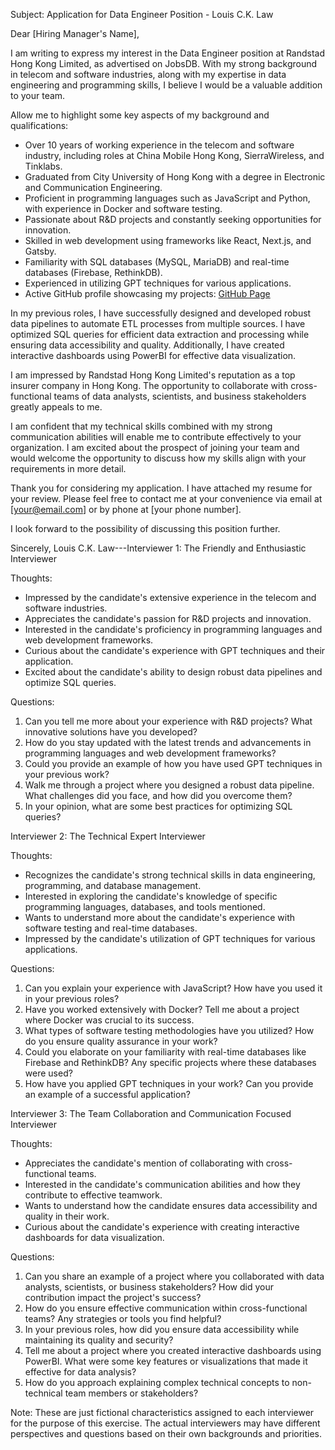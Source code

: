 Subject: Application for Data Engineer Position - Louis C.K. Law

Dear [Hiring Manager's Name],

I am writing to express my interest in the Data Engineer position at Randstad Hong Kong Limited, as advertised on JobsDB. With my strong background in telecom and software industries, along with my expertise in data engineering and programming skills, I believe I would be a valuable addition to your team.

Allow me to highlight some key aspects of my background and qualifications:

- Over 10 years of working experience in the telecom and software industry, including roles at China Mobile Hong Kong, SierraWireless, and Tinklabs.
- Graduated from City University of Hong Kong with a degree in Electronic and Communication Engineering.
- Proficient in programming languages such as JavaScript and Python, with experience in Docker and software testing.
- Passionate about R&D projects and constantly seeking opportunities for innovation.
- Skilled in web development using frameworks like React, Next.js, and Gatsby.
- Familiarity with SQL databases (MySQL, MariaDB) and real-time databases (Firebase, RethinkDB).
- Experienced in utilizing GPT techniques for various applications.
- Active GitHub profile showcasing my projects: [GitHub Page](https://louiscklaw.github.io)

In my previous roles, I have successfully designed and developed robust data pipelines to automate ETL processes from multiple sources. I have optimized SQL queries for efficient data extraction and processing while ensuring data accessibility and quality. Additionally, I have created interactive dashboards using PowerBI for effective data visualization.

I am impressed by Randstad Hong Kong Limited's reputation as a top insurer company in Hong Kong. The opportunity to collaborate with cross-functional teams of data analysts, scientists, and business stakeholders greatly appeals to me.

I am confident that my technical skills combined with my strong communication abilities will enable me to contribute effectively to your organization. I am excited about the prospect of joining your team and would welcome the opportunity to discuss how my skills align with your requirements in more detail.

Thank you for considering my application. I have attached my resume for your review. Please feel free to contact me at your convenience via email at [your@email.com] or by phone at [your phone number].

I look forward to the possibility of discussing this position further.

Sincerely,
Louis C.K. Law---Interviewer 1: The Friendly and Enthusiastic Interviewer

Thoughts:
- Impressed by the candidate's extensive experience in the telecom and software industries.
- Appreciates the candidate's passion for R&D projects and innovation.
- Interested in the candidate's proficiency in programming languages and web development frameworks.
- Curious about the candidate's experience with GPT techniques and their application.
- Excited about the candidate's ability to design robust data pipelines and optimize SQL queries.

Questions:
1. Can you tell me more about your experience with R&D projects? What innovative solutions have you developed?
2. How do you stay updated with the latest trends and advancements in programming languages and web development frameworks?
3. Could you provide an example of how you have used GPT techniques in your previous work?
4. Walk me through a project where you designed a robust data pipeline. What challenges did you face, and how did you overcome them?
5. In your opinion, what are some best practices for optimizing SQL queries?

Interviewer 2: The Technical Expert Interviewer

Thoughts:
- Recognizes the candidate's strong technical skills in data engineering, programming, and database management.
- Interested in exploring the candidate's knowledge of specific programming languages, databases, and tools mentioned.
- Wants to understand more about the candidate's experience with software testing and real-time databases.
- Impressed by the candidate's utilization of GPT techniques for various applications.

Questions:
1. Can you explain your experience with JavaScript? How have you used it in your previous roles?
2. Have you worked extensively with Docker? Tell me about a project where Docker was crucial to its success.
3. What types of software testing methodologies have you utilized? How do you ensure quality assurance in your work?
4. Could you elaborate on your familiarity with real-time databases like Firebase and RethinkDB? Any specific projects where these databases were used?
5. How have you applied GPT techniques in your work? Can you provide an example of a successful application?

Interviewer 3: The Team Collaboration and Communication Focused Interviewer

Thoughts:
- Appreciates the candidate's mention of collaborating with cross-functional teams.
- Interested in the candidate's communication abilities and how they contribute to effective teamwork.
- Wants to understand how the candidate ensures data accessibility and quality in their work.
- Curious about the candidate's experience with creating interactive dashboards for data visualization.

Questions:
1. Can you share an example of a project where you collaborated with data analysts, scientists, or business stakeholders? How did your contribution impact the project's success?
2. How do you ensure effective communication within cross-functional teams? Any strategies or tools you find helpful?
3. In your previous roles, how did you ensure data accessibility while maintaining its quality and security?
4. Tell me about a project where you created interactive dashboards using PowerBI. What were some key features or visualizations that made it effective for data analysis?
5. How do you approach explaining complex technical concepts to non-technical team members or stakeholders?

Note: These are just fictional characteristics assigned to each interviewer for the purpose of this exercise. The actual interviewers may have different perspectives and questions based on their own backgrounds and priorities.